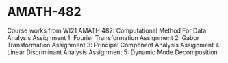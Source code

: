 # AMATH-482

Course works from WI21 AMATH 482: Computational Method For Data Analysis
Assignment 1: Fourier Transformation
Assignment 2: Gabor Transformation
Assignment 3: Principal Component Analysis
Assignment 4: Linear Discriminant Analysis
Assignment 5: Dynamic Mode Decomposition
